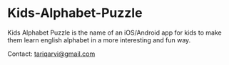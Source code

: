 # Kids-Alphabet-Puzzle
Kids Alphabet Puzzle is the name of an iOS/Android app for kids to make them learn english alphabet in a more interesting and fun way.

Contact: tariqarvi@gmail.com
